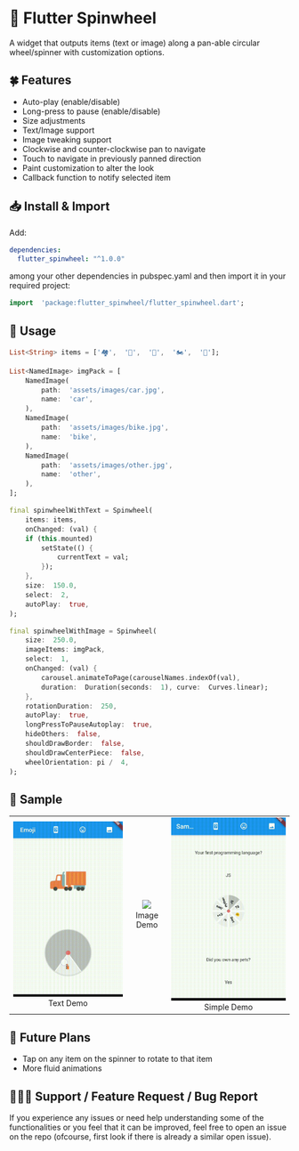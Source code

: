 # 🎨 Flutter Spinwheel

A widget that outputs items (text or image) along a pan-able circular wheel/spinner with customization options.

## 🍀 Features

- Auto-play (enable/disable)
- Long-press to pause (enable/disable)
- Size adjustments
- Text/Image support
- Image tweaking support
- Clockwise and counter-clockwise pan to navigate
- Touch to navigate in previously panned direction
- Paint customization to alter the look
- Callback function to notify selected item

## 📥 Install & Import

Add:

```yaml
dependencies:
  flutter_spinwheel: "^1.0.0"
```

among your other dependencies in pubspec.yaml and then import it in your required project:

```dart
import  'package:flutter_spinwheel/flutter_spinwheel.dart';
```

## 🔧 Usage

```dart
List<String> items = ['🏘',  '🚓',  '🚛',  '🏍',  '🎉'];

List<NamedImage> imgPack = [
	NamedImage(
		path:  'assets/images/car.jpg',
		name:  'car',
	),
	NamedImage(
		path:  'assets/images/bike.jpg',
		name:  'bike',
	),
	NamedImage(
		path:  'assets/images/other.jpg',
		name:  'other',
	),
];
```

```dart
final spinwheelWithText = Spinwheel(
	items: items,
	onChanged: (val) {
	if (this.mounted)
		setState(() {
			currentText = val;
		});
	},
	size:  150.0,
	select:  2,
	autoPlay:  true,
);
```

```dart
final spinwheelWithImage = Spinwheel(
	size:  250.0,
	imageItems: imgPack,
	select:  1,
	onChanged: (val) {
		carousel.animateToPage(carouselNames.indexOf(val),
		duration:  Duration(seconds:  1), curve:  Curves.linear);
	},
	rotationDuration:  250,
	autoPlay:  true,
	longPressToPauseAutoplay:  true,
	hideOthers:  false,
	shouldDrawBorder:  false,
	shouldDrawCenterPiece:  false,
	wheelOrientation: pi /  4,
);
```

## 📁 Sample

<table>
    <tr>
        <td align="center">
            <img  src="https://raw.githubusercontent.com/jerilMJ/flutter_spinwheel/develop/samples/text_demo.gif"  width="500px">
            Text Demo
        </td>
        <td align="center">
            <img  src="https://raw.githubusercontent.com/jerilMJ/flutter_spinwheel/develop/samples/image_demo.gif"  width="500px">
            Image Demo
        </td>
        <td align="center">
            <img  src="https://raw.githubusercontent.com/jerilMJ/flutter_spinwheel/develop/samples/sample.gif"  width="500px">
            Simple Demo
        </td>
    </tr>
</table>

## 🚀 Future Plans

- Tap on any item on the spinner to rotate to that item
- More fluid animations

## 👨🏼‍💻 Support / Feature Request / Bug Report

If you experience any issues or need help understanding some of the functionalities or you feel that it can be improved, feel free to open an issue on the repo (ofcourse, first look if there is already a similar open issue).
